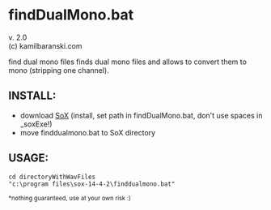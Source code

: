 # findDualMono.bat
v. 2.0<br>(c) kamilbaranski.com

find dual mono files finds dual mono files and allows to convert them to mono (stripping one channel).

## INSTALL:
* download <a href="http://sox.sourceforge.net/">SoX</a> (install, set path in findDualMono.bat, don't use spaces in _soxExe!)
* move finddualmono.bat to SoX directory

## USAGE:
```
cd directoryWithWavFiles
"c:\program files\sox-14-4-2\finddualmono.bat"
```

<small>*nothing guaranteed, use at your own risk :)</small>
